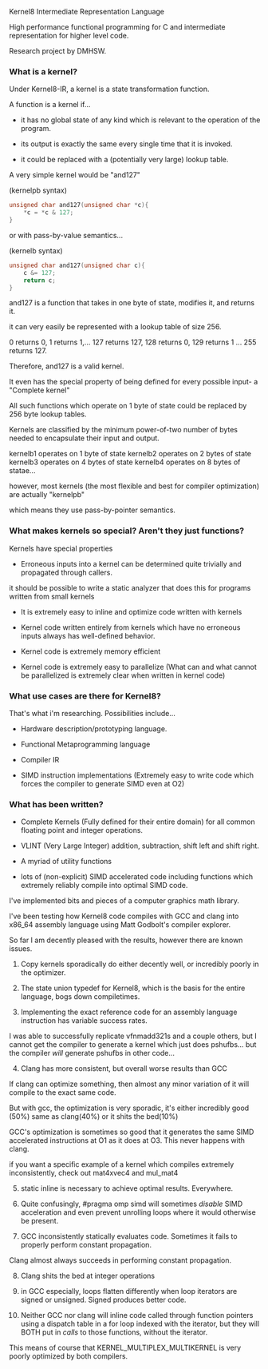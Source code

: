 Kernel8 Intermediate Representation Language


High performance functional programming for C and intermediate representation for higher level code.

Research project by DMHSW.




### What is a kernel?

Under Kernel8-IR, a kernel is a state transformation function.

A function is a kernel if...

* it has no global state of any kind which is relevant to the operation of the program.

* its output is exactly the same every single time that it is invoked.

* it could be replaced with a (potentially very large) lookup table.

A very simple kernel would be "and127"

(kernelpb syntax)
```c
unsigned char and127(unsigned char *c){
	*c = *c & 127;
}
```

or with pass-by-value semantics...

(kernelb syntax)
```c
unsigned char and127(unsigned char c){
	c &= 127;
	return c;
}
```

and127 is a function that takes in one byte of state, modifies it, and returns it.

it can very easily be represented with a lookup table of size 256.

0 returns 0, 1 returns 1,... 127 returns 127, 128 returns 0, 129 returns 1 ... 255 returns 127.

Therefore, and127 is a valid kernel.

It even has the special property of being defined for every possible input- a "Complete kernel"

All such functions which operate on 1 byte of state could be replaced by 256 byte lookup tables.

Kernels are classified by the minimum power-of-two number of bytes needed to encapsulate their input and output.

kernelb1 operates on 1 byte of state
kernelb2 operates on 2 bytes of state
kernelb3 operates on 4 bytes of state
kernelb4 operates on 8 bytes of statae...

however, most kernels (the most flexible and best for compiler optimization) are actually "kernelpb"

which means they use pass-by-pointer semantics.

### What makes kernels so special? Aren't they just functions?

Kernels have special properties

* Erroneous inputs into a kernel can be determined quite trivially and propagated through callers.

it should be possible to write a static analyzer that does this for programs written from small kernels

* It is extremely easy to inline and optimize code written with kernels

* Kernel code written entirely from kernels which have no erroneous inputs always has well-defined behavior.

* Kernel code is extremely memory efficient

* Kernel code is extremely easy to parallelize
	(What can and what cannot be parallelized is extremely clear when written in kernel code)

### What use cases are there for Kernel8?

That's what i'm researching. Possibilities include...

* Hardware description/prototyping language.

* Functional Metaprogramming language

* Compiler IR

* SIMD instruction implementations (Extremely easy to write code which forces the compiler to generate SIMD even at O2)

### What has been written?

* Complete Kernels (Fully defined for their entire domain) for all common floating point and integer operations.

* VLINT (Very Large Integer) addition, subtraction, shift left and shift right.

* A myriad of utility functions

* lots of (non-explicit) SIMD accelerated code including functions which extremely reliably compile into optimal SIMD code.

I've implemented bits and pieces of a computer graphics math library.

I've been testing how Kernel8 code compiles with GCC and clang into x86_64 assembly language using Matt Godbolt's compiler explorer.

So far I am decently pleased with the results, however there are known issues.

1) Copy kernels sporadically do either decently well, or incredibly poorly in the optimizer.

2) The state union typedef for Kernel8, which is the basis for the entire language, bogs down compiletimes.

3) Implementing the exact reference code for an assembly language instruction has variable success rates.

I was able to successfully replicate vfnmadd321s and a couple others, but I cannot get the compiler
to generate a kernel which just does pshufbs... but the compiler *will* generate pshufbs in other code...

4) Clang has more consistent, but overall worse results than GCC

If clang can optimize something, then almost any minor variation of it will compile to the exact same code.

But with gcc, the optimization is very sporadic, it's either incredibly good (50%) same as clang(40%) or it shits the bed(10%)

GCC's optimization is sometimes so good that it generates the same 
SIMD accelerated instructions at O1 as it does at O3. This never happens with clang.

if you want a specific example of a kernel which compiles extremely inconsistently, check out mat4xvec4 and mul_mat4

5) static inline is necessary to achieve optimal results. Everywhere.

6) Quite confusingly, #pragma omp simd will sometimes *disable* SIMD acceleration and even prevent unrolling loops
where it would otherwise be present.

7) GCC inconsistently statically evaluates code. Sometimes it fails to properly perform constant propagation. 

Clang almost always succeeds in performing constant propagation.

8) Clang shits the bed at integer operations

9) in GCC especially, loops flatten differently when loop iterators are signed or unsigned. Signed produces better code.

10) Neither GCC nor clang will inline code called through function pointers using a dispatch table in a for loop
indexed with the iterator, but they will BOTH put in *calls* to those functions, without the iterator.

This means of course that KERNEL_MULTIPLEX_MULTIKERNEL is very poorly optimized by both compilers.

